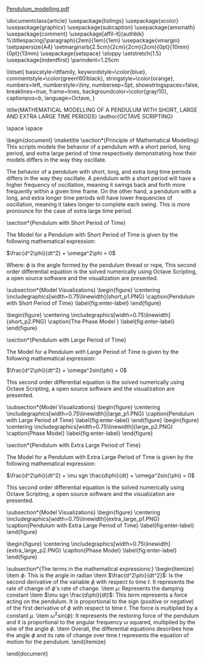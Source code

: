 [Pendulum_modelling.pdf](https://github.com/Tachia/Pendulum_Model_with_Octave/files/14729675/Pendulum_modelling.pdf)


\documentclass{article}
\usepackage{listings}
\usepackage{xcolor}
\usepackage{graphicx}
\usepackage{subcaption}
\usepackage{amsmath}
\usepackage{comment}
\usepackage[affil-it]{authblk}
%\titlespacing{\paragraph}{2em}{1em}{1em}
\usepackage{vmargin}
\setpapersize{A4}
\setmarginsrb{2.5cm}{2cm}{2cm}{2cm}{0pt}{10mm}{0pt}{13mm}
\usepackage{setspace}
\sloppy
\setstretch{1.5}
\usepackage{indentfirst}
\parindent=1.25cm

\lstset{
  basicstyle=\ttfamily,
  keywordstyle=\color{blue},
  commentstyle=\color{green!60!black},
  stringstyle=\color{orange},
  numbers=left,
  numberstyle=\tiny,
  numbersep=5pt,
  showstringspaces=false,
  breaklines=true,
  frame=lines,
  backgroundcolor=\color{gray!10},
  captionpos=b,
  language=Octave,
}

\title{MATHEMATICAL MODELLING OF A PENDULUM WITH SHORT, LARGE AND EXTRA LARGE TIME PERIODS}
\author{OCTAVE SCRIPTING}

\space
\space

\begin{document}
\maketitle
\section*{Principle of Mathematical Modelling}
This scripts models the behavior of a pendulum with a short period, long period, and extra large period of time respectively demonstrating how their models differs in the way they oscillate.

The behavior of a pendulum with short, long, and extra long time periods differs in the way they oscillate. A pendulum with a short period will have a higher frequency of oscillation, meaning it swings back and forth more frequently within a given time frame. On the other hand, a pendulum with a long, and extra longer time periods will have lower frequencies of oscillation, meaning it takes longer to complete each swing. This is more pronounce for the case of extra large time period.

\section*{Pendulum with Short Period of Time}

The Model for a Pendulum with Short Period of Time is given by the following mathematical expression:

$\frac{d^2\phi}{dt^2} + \omega^2\phi = 0$

Where: $\phi$ is the angle formed by the pendulum thread or rope, 
This second order differential equation is the solved numerically using Octave Scripting, a open source software and the visualization are presented.

\subsection*{Model Visualizations}
\begin{figure}
    \centering
    \includegraphics[width=0.75\linewidth]{short_p1.PNG}
    \caption{Pendulum with Short Period of Time}
    \label{fig:enter-label}
\end{figure}

\begin{figure}
    \centering
    \includegraphics[width=0.75\linewidth]{short_p2.PNG}
    \caption{The Phase Model }
    \label{fig:enter-label}
\end{figure}

\section*{Pendulum with Large Period of Time}

The Model for a Pendulum with Large Period of Time is given by the following mathematical expression:

$\frac{d^2\phi}{dt^2} + \omega^2sin(\phi) = 0$

This second order differential equation is the solved numerically using Octave Scripting, a open source software and the visualization are presented.

\subsection*{Model Visualizations}
\begin{figure}
    \centering
    \includegraphics[width=0.75\linewidth]{large_p1.PNG}
    \caption{Pendulum with Large Period of Time}
    \label{fig:enter-label}
\end{figure}
\begin{figure}
    \centering
    \includegraphics[width=0.75\linewidth]{large_p2.PNG}
    \caption{Phase Model}
    \label{fig:enter-label}
\end{figure}

\section*{Pendulum with Extra Large Period of Time}

The Model for a Pendulum with Extra Large Period of Time is given by the following mathematical expression:

$\frac{d^2\phi}{dt^2} + \mu sgn \frac{d\phi}{dt} + \omega^2sin(\phi) = 0$

This second order differential equation is the solved numerically using Octave Scripting, a open source software and the visualization are presented.

\subsection*{Model Visualizations}
\begin{figure}
    \centering
    \includegraphics[width=0.75\linewidth]{extra_large_p1.PNG}
    \caption{Pendulum with Extra Large Period of Time}
    \label{fig:enter-label}
\end{figure}

\begin{figure}
    \centering
    \includegraphics[width=0.75\linewidth]{extra_large_p2.PNG}
    \caption{Phase Model}
    \label{fig:enter-label}
\end{figure}

\subsection*{The terms in the mathematical expressions:}
\begin{itemize}
    \item $\phi$: This is the angle in radian
    \item $\frac{d^2\phi}{dt^2}$: Is the second derivative of the variable $\phi$ with respect to time $t$. It represents the rate of change of $\phi$'s rate of change.
    \item $\mu$: Represents the damping constant
    \item $\mu sgn \frac{d\phi}{dt}$: This term represents a force acting on the pendulum. It is proportional to the sign (positive or negative) of the first derivative of $\phi$ with respect to time $t$. The force is multiplied by a constant $\mu$.
    \item $\omega^2sin(\phi)$: It represents the restoring force of the pendulum and it is proportional to the angular frequency $\omega$ squared, multiplied by the sine of the angle $\phi$.
    \item Overall, the differential equations describes how the angle $\phi$ and its rate of change over time $t$ represents the equation of motion for the pendulum.
\end{itemize}


\end{document}
